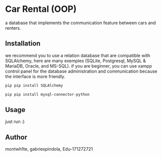 
# Car Rental (OOP)

a database that implements the communication feature between cars and renters.

## Installation

we recommend you to use a relation database that are compatible with SQLAlchemy, here are many exemples (SQLite, Postgresql, MySQL & MariaDB, Oracle, and MS-SQL). if you are beginner, you can use xampp control panel for the database administration and communication because the interface is more friendly.

```bash
pip pip install SQLAlchemy
```
```bash
pip pip install mysql-connector-python
```

## Usage

just run :)

## Author
montwh1te, gabriespindola, Edu-171272721
